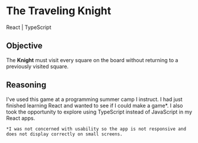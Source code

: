 # The Traveling Knight

React | TypeScript

## Objective

The **Knight** must visit every square on the board without returning to a previously visited square.

## Reasoning

I've used this game at a programming summer camp I instruct.  I had just finished learning React and wanted to see if I could make a game*.  I also took the opportunity to explore using TypeScript instead of JavaScript in my React apps.  

```
*I was not concerned with usability so the app is not responsive and does not display correctly on small screens.
```

